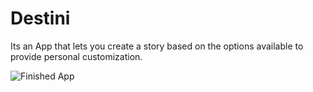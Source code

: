 

# Destini 
Its an App that lets you create a story based on the options available to provide personal customization.

![Finished App](https://github.com/londonappbrewery/Images/blob/master/Destini.gif)

